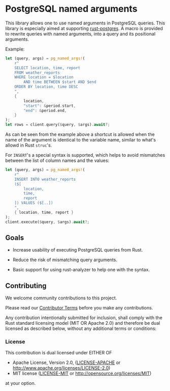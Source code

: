 # PostgreSQL named arguments

This library allows one to use named arguments in PostgreSQL queries. This
library is especially aimed at supporting
[rust-postgres](https://github.com/sfackler/rust-postgres). A macro is provided
to rewrite queries with named arguments, into a query and its positional
arguments.

Example:

```rust
let (query, args) = pg_named_args!(
    r"
    SELECT location, time, report
    FROM weather_reports
    WHERE location = $location
        AND time BETWEEN $start AND $end
    ORDER BY location, time DESC
    ",
    {
        location,
        "start": &period.start,
        "end": &period.end,
    }
);
let rows = client.query($query, $args).await?;
```

As can be seen from the example above a shortcut is allowed when the name
of the argument is identical to the variable name, similar to what's allowd in
Rust `struc`'s.

For `INSERT`'s a special syntax is supported, which helps to avoid mismatches
between the list of column names and the values:

```rust
let (query, args) = pg_named_args!(
    r"
    INSERT INTO weather_reports
    ($[
        location,
        time,
        report
    ]) VALUES ($[..])
    ",
    { location, time, report }
);
client.execute($query, $args).await?;
```

## Goals

- Increase usability of executing PostgreSQL queries from Rust.

- Reduce the risk of mismatching query arguments.

- Basic support for using rust-analyzer to help one with the syntax.

## Contributing

We welcome community contributions to this project.

Please read our [Contributor Terms](CONTRIBUTING.md#contributor-terms) before
you make any contributions.

Any contribution intentionally submitted for inclusion, shall comply with the
Rust standard licensing model (MIT OR Apache 2.0) and therefore be dual licensed
as described below, without any additional terms or conditions:

### License

This contribution is dual licensed under EITHER OF

- Apache License, Version 2.0, ([LICENSE-APACHE](LICENSE-APACHE) or <http://www.apache.org/licenses/LICENSE-2.0>)
- MIT license ([LICENSE-MIT](LICENSE-MIT) or <http://opensource.org/licenses/MIT>)

at your option.
